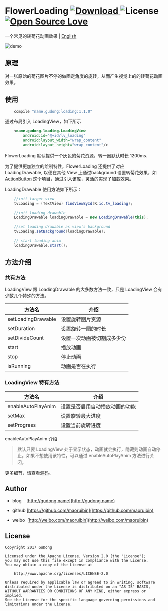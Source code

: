 # FlowerLoading [ ![Download](https://api.bintray.com/packages/gudong/maven/loading/images/download.svg) ](https://bintray.com/gudong/maven/loading/_latestVersion)   ![License](https://img.shields.io/badge/license-Apache%202.0-blue.svg)  [ ![Open Source Love](https://badges.frapsoft.com/os/v1/open-source.svg?v=103)](https://github.com/ellerbrock/open-source-badges/)

一个常见的转菊花动画效果 | [English](/doc/Readme-en.md)

![demo](http://7xr9gx.com1.z0.glb.clouddn.com/flower_real_right.gif)

## 原理

对一张原始的菊花图片不停的做固定角度的旋转，从而产生视觉上的的转菊花动画效果。

## 使用

```gradle
    compile "name.gudong:loading:1.1.0"
```

通过布局引入 LoadingView，如下所示

```xml
    <name.gudong.loading.LoadingView
        android:id="@+id/lv_loading"
        android:layout_width="wrap_content"
        android:layout_height="wrap_content"/>
```

FlowerLoading 默认提供一个灰色的菊花资源，转一圈默认时长 1200ms.

为了提供更加独立的绘制特性，FlowerLoading 还提供了对应 LoadingDrawable, 以便在其他 View 上通过background 设置转菊花效果，如[ActionButton](https://github.com/maoruibin/ActionButton) 这个项目，通过引入该库，灵活的实现了加载效果。


LoadingDrawable 使用方法如下所示：

```java
    //init target view
    tvLoading = (TextView) findViewById(R.id.tv_loading);
    
    //init loading drawable
    LoadingDrawable loadingDrawable = new LoadingDrawable(this);
    
    //set loading drawable as view's background 
    tvLoading.setBackground(loadingDrawable);
    
    // start loading anim
    loadingDrawable.start();
```

## 方法介绍

### 共有方法
LoadingView 跟 LoadingDrawable 的大多数方法一致，只是 LoadingView 会有少数几个特殊的方法。

方法名 | 介绍
---- | ---
setLoadingDrawable | 设置旋转图片资源 
setDuration |  设置旋转一圈的时长
setDivideCount |  设置一次动画被切割成多少份
start | 播放动画 
stop | 停止动画 
isRunning | 动画是否在执行 

### LoadingView 特有方法

方法名 | 介绍
---- | ---
enableAutoPlayAnim | 设置是否启用自动播放动画的功能 
setMax | 设置旋转最大进度 
setProgress | 设置当前旋转进度 

enableAutoPlayAnim 介绍
> 默认只要 LoadingView 处于显示状态，动画就会执行，隐藏则动画自动停止。如果不想使用该特性，可以通过 enableAutoPlayAnim 方法进行关闭。


更多细节，请查看[源码](./loading/src/main/java/name/gudong/loading/LoadingDrawable.java)。

## Author

- blog&nbsp;&nbsp;&nbsp;&nbsp;[http://gudong.name](http://gudong.name)

- github [https://github.com/maoruibin](https://github.com/maoruibin)

- weibo&nbsp;&nbsp;[http://weibo.com/maoruibin](http://weibo.com/maoruibin)

## License

    Copyright 2017 GuDong

    Licensed under the Apache License, Version 2.0 (the "License");
    you may not use this file except in compliance with the License.
    You may obtain a copy of the License at

        http://www.apache.org/licenses/LICENSE-2.0

    Unless required by applicable law or agreed to in writing, software
    distributed under the License is distributed on an "AS IS" BASIS,
    WITHOUT WARRANTIES OR CONDITIONS OF ANY KIND, either express or implied.
    See the License for the specific language governing permissions and
    limitations under the License.



